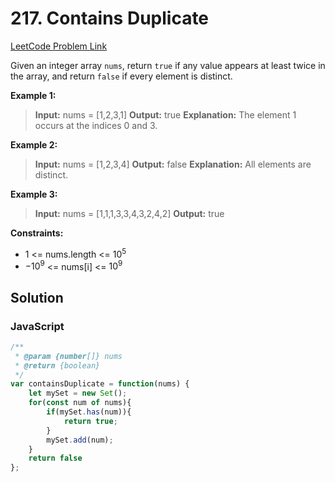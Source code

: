 # 217. Contains Duplicate

[LeetCode Problem Link](https://leetcode.com/problems/contains-duplicate/)

Given an integer array `nums`, return `true` if any value appears at least twice in the array, and return `false` if every element is distinct.

**Example 1:**

>**Input:** nums = [1,2,3,1]
**Output:** true
**Explanation:**
The element 1 occurs at the indices 0 and 3.

**Example 2:**
>**Input:** nums = [1,2,3,4]
**Output:** false
**Explanation:**
All elements are distinct.

**Example 3:**

>**Input:** nums = [1,1,1,3,3,4,3,2,4,2]
**Output:** true

**Constraints:**

* 1 <= nums.length <= $10^5$
* $-10^9$ <= nums[i] <= $10^9$
  
## Solution

### JavaScript

```javaScript
/**
 * @param {number[]} nums
 * @return {boolean}
 */
var containsDuplicate = function(nums) {
    let mySet = new Set();
    for(const num of nums){
        if(mySet.has(num)){
            return true;
        }
        mySet.add(num);
    }
    return false
};
```
